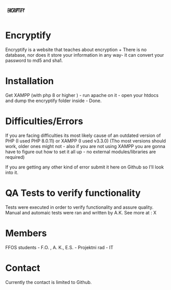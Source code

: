 
![alt text](https://github.com/ffos-user-57/encryptify/blob/main/img/favicon.png?raw=true)

# Encryptify
Encryptify is a website that teaches about encryption + There is no database, nor does it store your information  in any way- it can convert your password to md5 and sha1.  

# Installation
Get XAMPP (with php 8 or higher ) - run apache on it - open your htdocs and dump the encryptify folder inside - Done.

# Difficulties/Errors
If you are facing difficulties its most likely cause of an outdated version of PHP (I used PHP 8.0.11) or XAMPP (I used v3.3.0) (Tho most versions should work, older ones might not - also if you are not using XAMPP you are gonna have to figure out how to set it all up - no external modules/libraries are required)

If you are getting any other kind of error submit it here on Github so I'll look into it.

# QA Tests to verify functionality 
Tests were executed in order to verify functionality and assure quality. Manual and automaic tests were ran and written by A.K. See more at : X

# Members
FFOS students - F.O. , A. K., E.S. - Projektni rad - IT 

# Contact
Currently the contact is limited to Github.

